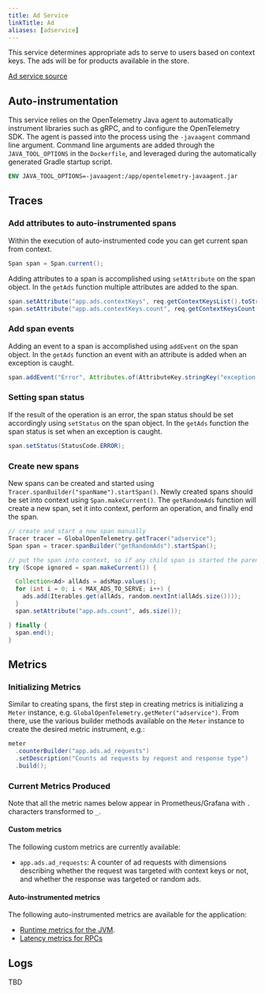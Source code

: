 ```yaml
---
title: Ad Service
linkTitle: Ad
aliases: [adservice]
---
```


This service determines appropriate ads to serve to users based on context keys.
The ads will be for products available in the store.

[Ad service source](https://github.com/open-telemetry/opentelemetry-demo/blob/main/src/adservice/)

## Auto-instrumentation

This service relies on the OpenTelemetry Java agent to automatically instrument
libraries such as gRPC, and to configure the OpenTelemetry SDK. The agent is
passed into the process using the `-javaagent` command line argument. Command
line arguments are added through the `JAVA_TOOL_OPTIONS` in the `Dockerfile`,
and leveraged during the automatically generated Gradle startup script.

```dockerfile
ENV JAVA_TOOL_OPTIONS=-javaagent:/app/opentelemetry-javaagent.jar
```

## Traces

### Add attributes to auto-instrumented spans

Within the execution of auto-instrumented code you can get current span from
context.

```java
Span span = Span.current();
```

Adding attributes to a span is accomplished using `setAttribute` on the span
object. In the `getAds` function multiple attributes are added to the span.

```java
span.setAttribute("app.ads.contextKeys", req.getContextKeysList().toString());
span.setAttribute("app.ads.contextKeys.count", req.getContextKeysCount());
```

### Add span events

Adding an event to a span is accomplished using `addEvent` on the span object.
In the `getAds` function an event with an attribute is added when an exception
is caught.

```java
span.addEvent("Error", Attributes.of(AttributeKey.stringKey("exception.message"), e.getMessage()));
```

### Setting span status

If the result of the operation is an error, the span status should be set
accordingly using `setStatus` on the span object. In the `getAds` function the
span status is set when an exception is caught.

```java
span.setStatus(StatusCode.ERROR);
```

### Create new spans

New spans can be created and started using
`Tracer.spanBuilder("spanName").startSpan()`. Newly created spans should be set
into context using `Span.makeCurrent()`. The `getRandomAds` function will create
a new span, set it into context, perform an operation, and finally end the span.

```java
// create and start a new span manually
Tracer tracer = GlobalOpenTelemetry.getTracer("adservice");
Span span = tracer.spanBuilder("getRandomAds").startSpan();

// put the span into context, so if any child span is started the parent will be set properly
try (Scope ignored = span.makeCurrent()) {

  Collection<Ad> allAds = adsMap.values();
  for (int i = 0; i < MAX_ADS_TO_SERVE; i++) {
    ads.add(Iterables.get(allAds, random.nextInt(allAds.size())));
  }
  span.setAttribute("app.ads.count", ads.size());

} finally {
  span.end();
}
```

## Metrics

### Initializing Metrics

Similar to creating spans, the first step in creating metrics is initializing a
`Meter` instance, e.g. `GlobalOpenTelemetry.getMeter("adservice")`. From there,
use the various builder methods available on the `Meter` instance to create the
desired metric instrument, e.g.:

```java
meter
  .counterBuilder("app.ads.ad_requests")
  .setDescription("Counts ad requests by request and response type")
  .build();
```

### Current Metrics Produced

Note that all the metric names below appear in Prometheus/Grafana with `.`
characters transformed to `_`.

#### Custom metrics

The following custom metrics are currently available:

- `app.ads.ad_requests`: A counter of ad requests with dimensions describing
  whether the request was targeted with context keys or not, and whether the
  response was targeted or random ads.

#### Auto-instrumented metrics

The following auto-instrumented metrics are available for the application:

- [Runtime metrics for the JVM](/docs/specs/semconv/runtime/jvm-metrics/).
- [Latency metrics for RPCs](/docs/specs/semconv/rpc/rpc-metrics/#rpc-server)

## Logs

TBD
